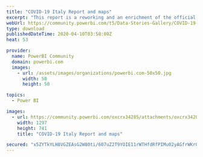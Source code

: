 ```yaml
---
title: "COVID-19 Italy Report and maps"
excerpt: "This report is a reworking and an enrichment of the official italian dashbord at this URL"
webUrl: https://community.powerbi.com/t5/Data-Stories-Gallery/COVID-19-Italy-Report-and-maps/m-p/1019440
type: download
publishedDateTime: 2020-04-10T03:58:00Z
heat: 53

provider:
  name: PowerBI Community
  domain: powerbi.com
  images:
    - url: /assets/images/organizations/powerbi.com-50x50.jpg
      width: 50
      height: 50

topics:
  - Power BI

images:
  - url: https://community.powerbi.com/oxcrx34285/attachments/oxcrx34285/DataStoriesGallery/3733/1/thumbnail.JPG
    width: 1297
    height: 741
    title: "COVID-19 Italy Report and maps"

secured: "x5ZYTkYLH8VGZEAsG2W80ti/607uZ2T9YOIE11rWTHfdRfPIMu02yAGfrWKrOvbgCBj6WagzKxtiqh/F+vqMoDEp9UpKib/0mcDEP/QGals22dr3l37d3997/jowhGzRWKm38zpxb1ZVD6Qb3W54ERpo1UIITlHDKaYiHmO6x2gNzpEkq/6lKRDylGGLw0kDJIBXzOuvge0Cxgo0on5JhqHfAo2gUuMX1TVAVJ17bK7M6fPJ9bc31TAahw6S7rrdrPCuhEHP23t8WLS+NKfdlpGbgt3GNUyxqWNMQHHPLONaPJ6+oOV0iyvVv65iZbUMI+1pyKw6VLKLdc+5kbBB1gvAdUo71HXqPh197zHw4GOqR0ZtUlyFvNlbuRFxknFK;WFjxduz8QLQIl8o/GC+Smg=="
---
```


